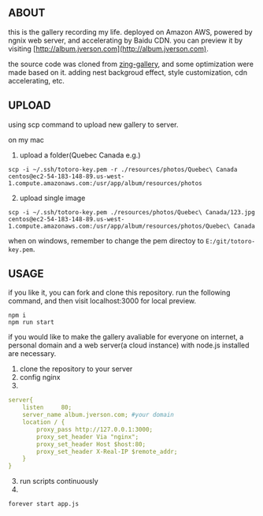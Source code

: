 ## ABOUT

this is the gallery recording my life. deployed on Amazon AWS, powered by ngnix web server, and accelerating by Baidu CDN. you can preview it by visiting [http://album.jverson.com](http://album.jverson.com).

the source code was cloned from [zing-gallery](https://github.com/litten/zing-gallery), and some optimization were made based on it. adding nest backgroud effect, style customization, cdn accelerating, etc.

## UPLOAD

using scp command to upload new gallery to server.

on my mac

1. upload a folder(Quebec Canada e.g.)
```
scp -i ~/.ssh/totoro-key.pem -r ./resources/photos/Quebec\ Canada centos@ec2-54-183-148-89.us-west-1.compute.amazonaws.com:/usr/app/album/resources/photos
```

2. upload single image
```
scp -i ~/.ssh/totoro-key.pem ./resources/photos/Quebec\ Canada/123.jpg centos@ec2-54-183-148-89.us-west-1.compute.amazonaws.com:/usr/app/album/resources/photos/Quebec\ Canada
```

when on windows, remember to change the pem directoy to `E:/git/totoro-key.pem`. 

## USAGE

if you like it, you can fork and clone this repository. run the following command, and then visit localhost:3000 for local preview.

```
npm i
npm run start
```

if you would like to make the gallery avaliable for everyone on internet, a personal domain and a web server(a cloud instance) with node.js installed are necessary. 

1. clone the repository to your server
2. config nginx
3. 
```yml
server{
    listen     80;
    server_name album.jverson.com; #your domain
    location / {
        proxy_pass http://127.0.0.1:3000;
        proxy_set_header Via "nginx";
        proxy_set_header Host $host:80;
        proxy_set_header X-Real-IP $remote_addr;
    }  
}
```

3. run scripts continuously
4. 
```
forever start app.js
```



